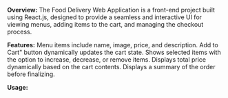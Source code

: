
**Overview:**
              The Food Delivery Web Application is a front-end project built using React.js, designed to provide a seamless and interactive UI for viewing menus, adding items to the cart, and managing the checkout process.

**Features:**
              Menu items include name, image, price, and description.
              Add to Cart" button dynamically updates the cart state.
              Shows selected items with the option to increase, decrease, or remove items.
              Displays total price dynamically based on the cart contents.
              Displays a summary of the order before finalizing.

**Usage:**
